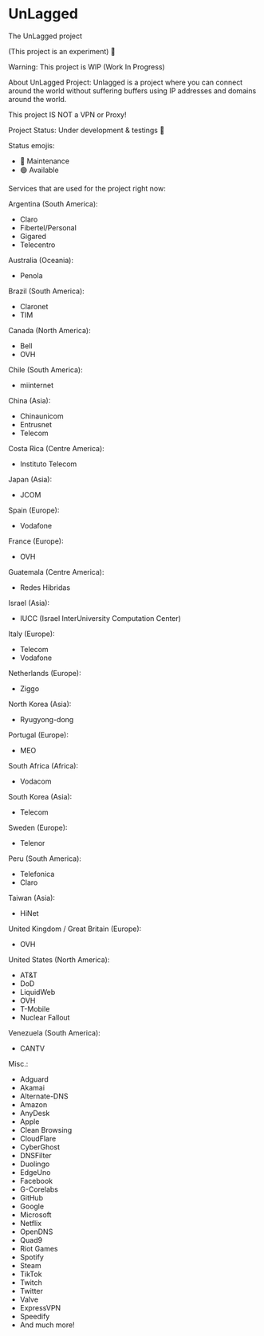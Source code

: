 # UnLagged
The UnLagged project

(This project is an experiment) 🧪

Warning:
This project is WIP (Work In Progress)

About UnLagged Project:
Unlagged is a project where you can connect around the world without suffering buffers using IP addresses and domains around the world.

This project IS NOT a VPN or Proxy!

Project Status: Under development & testings 🔴

Status emojis:
- 🔴 Maintenance
- 🟢 Available

Services that are used for the project right now:

Argentina (South America):
- Claro
- Fibertel/Personal
- Gigared
- Telecentro

Australia (Oceania):
- Penola

Brazil (South America):
- Claronet
- TIM

Canada (North America):
- Bell
- OVH

Chile (South America):
- miinternet

China (Asia):
- Chinaunicom
- Entrusnet
- Telecom

Costa Rica (Centre America):
- Instituto Telecom

Japan (Asia):
- JCOM

Spain (Europe):
- Vodafone

France (Europe):
- OVH

Guatemala (Centre America):
- Redes Hibridas

Israel (Asia):
- IUCC (Israel InterUniversity Computation Center)

Italy (Europe):
- Telecom
- Vodafone

Netherlands (Europe):
- Ziggo

North Korea (Asia):
- Ryugyong-dong

Portugal (Europe):
- MEO

South Africa (Africa):
- Vodacom

South Korea (Asia):
- Telecom

Sweden (Europe):
- Telenor

Peru (South America):
- Telefonica
- Claro

Taiwan (Asia):
- HiNet

United Kingdom / Great Britain (Europe):
- OVH

United States (North America):
- AT&T
- DoD
- LiquidWeb
- OVH
- T-Mobile
- Nuclear Fallout

Venezuela (South America):
- CANTV

Misc.:
- Adguard
- Akamai
- Alternate-DNS
- Amazon
- AnyDesk
- Apple
- Clean Browsing
- CloudFlare
- CyberGhost
- DNSFilter
- Duolingo
- EdgeUno
- Facebook
- G-Corelabs
- GitHub
- Google
- Microsoft
- Netflix
- OpenDNS
- Quad9
- Riot Games
- Spotify
- Steam
- TikTok
- Twitch
- Twitter
- Valve
- ExpressVPN
- Speedify
- And much more!
